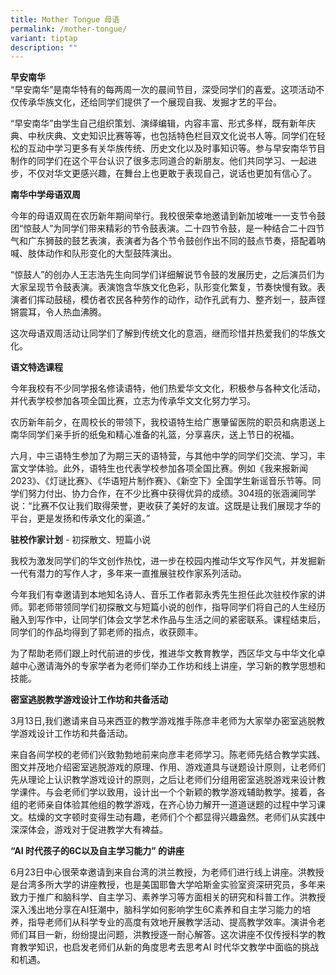```yaml
---
title: Mother Tongue 母语
permalink: /mother-tongue/
variant: tiptap
description: ""
---
```

<p><strong>早安南华</strong>
<br>“早安南华”是南华特有的每两周一次的晨间节目，深受同学们的喜爱。这项活动不仅传承华族文化，还给同学们提供了一个展现自我、发掘才艺的平台。</p>
<p>“早安南华”由学生自己组织策划、演绎编辑，内容丰富、形式多样，既有新年庆典、中秋庆典、文史知识比赛等等，也包括特色栏目双文化说书人等。同学们在轻松的互动中学习更多有关华族传统、历史文化以及时事知识等。参与早安南华节目制作的同学们在这个平台认识了很多志同道合的新朋友。他们共同学习、一起进步，不仅对华文更感兴趣，在舞台上也更敢于表现自己，说话也更加有信心了。</p>
<p></p>
<p><strong>南华中学母语双周</strong>
</p>
<p>今年的母语双周在农历新年期间举行。我校很荣幸地邀请到新加坡唯一一支节令鼓团“惊鼓人”为同学们带来精彩的节令鼓表演。二十四节令鼓，是一种结合二十四节气和广东狮鼓的鼓艺表演，表演者为各个节令鼓创作出不同的鼓点节奏，搭配着呐喊、肢体动作和队形变化的大型鼓阵演出。</p>
<p>“惊鼓人”的创办人王志浩先生向同学们详细解说节令鼓的发展历史，之后演员们为大家呈现节令鼓表演。表演饱含华族文化色彩，队形变化繁复，节奏快慢有致。表演者们挥动鼓槌，模仿者农民各种劳作的动作，动作孔武有力、整齐划一，鼓声铿锵震耳，令人热血沸腾。</p>
<p>这次母语双周活动让同学们了解到传统文化的意涵，继而珍惜并热爱我们的华族文化。</p>
<p></p>
<p><strong>语文特选课程</strong>
</p>
<p>今年我校有不少同学报名修读语特，他们热爱华文文化，积极参与各种文化活动，并代表学校参加各项全国比赛，立志为传承华文文化努力学习。</p>
<p>农历新年前夕，在周校长的带领下，我校语特生给广惠肇留医院的职员和病患送上南华同学们亲手折的纸兔和精心准备的礼篮，分享喜庆，送上节日的祝福。</p>
<p>六月，中三语特生参加了为期三天的语特营，与其他中学的同学们交流、学习，丰富文学体验。此外，语特生也代表学校参加各项全国比赛。例如《我来报新闻2023》、《灯谜比赛》、《华语短片制作赛》、《新空下》全国学生新谣音乐节等。同学们努力付出、协力合作，在不少比赛中获得优异的成绩。304班的张涵澜同学说：“比赛不仅让我们取得荣誉，更收获了美好的友谊。这既是让我们展现才华的平台，更是发扬和传承文化的渠道。”</p>
<p></p>
<p><strong>驻校作家计划</strong> - 初探散文、短篇小说</p>
<p>我校为激发同学们的华文创作热忱，进一步在校园内推动华文写作风气，并发掘新一代有潜力的写作人才，多年来一直推展驻校作家系列活动。</p>
<p>今年我们有幸邀请到本地知名诗人、音乐工作者郭永秀先生担任此次驻校作家的讲师。郭老师带领同学们初探散文与短篇小说的创作，指导同学们将自己的人生经历融入到写作中，让同学们体会文学艺术作品与生活之间的紧密联系。课程结束后，同学们的作品均得到了郭老师的指点，收获颇丰。</p>
<p></p>
<p>为了帮助老师们跟上时代前进的步伐，推进华文教育教学，西区华文与中华文化卓越中心邀请海外的专家学者为老师们举办工作坊和线上讲座，学习新的教学思想和技能。
<br>
</p>
<p><strong>密室逃脱教学游戏设计工作坊和共备活动</strong>
</p>
<p>3月13日,我们邀请来自马来西亚的教学游戏推手陈彦丰老师为大家举办密室逃脱教学游戏设计工作坊和共备活动。</p>
<p>来自各间学校的老师们兴致勃勃地前来向彦丰老师学习。陈老师先结合教学实践、图文并茂地介绍密室逃脱游戏的原理、作用、游戏道具与谜题设计原则，让老师们先从理论上认识教学游戏设计的原则，之后让老师们分组用密室逃脱游戏来设计教学课件。与会老师们学以致用，设计出一个个新颖的教学游戏辅助教学。接着，各组的老师亲自体验其他组的教学游戏，在齐心协力解开一道道谜题的过程中学习课文。枯燥的文字顿时变得生动有趣，老师们个个都显得兴趣盎然。老师们从实践中深深体会，游戏对于促进教学大有裨益。</p>
<p><strong>“AI 时代孩子的6C以及自主学习能力” 的讲座</strong>
</p>
<p>6月23日中心很荣幸邀请到来自台湾的洪兰教授，为老师们进行线上讲座。洪教授是台湾多所大学的讲座教授，也是美国耶鲁大学哈斯金实验室资深研究员，多年来致力于推广和脑科学、自主学习、素养学习等方面相关的研究和科普工作。洪教授深入浅出地分享在AI狂潮中，脑科学如何影响学生6C素养和自主学习能力的培养，指导老师们从科学专业的高度有效地开展教学活动、提高教学效率。演讲令老师们耳目一新，纷纷提出问题，洪教授逐一耐心解答。这次讲座不仅传授科学的教育教学知识，也启发老师们从新的角度思考去思考AI
时代华文教学中面临的挑战和机遇。</p>
<p></p>
<p></p>
<p></p>
<p></p>